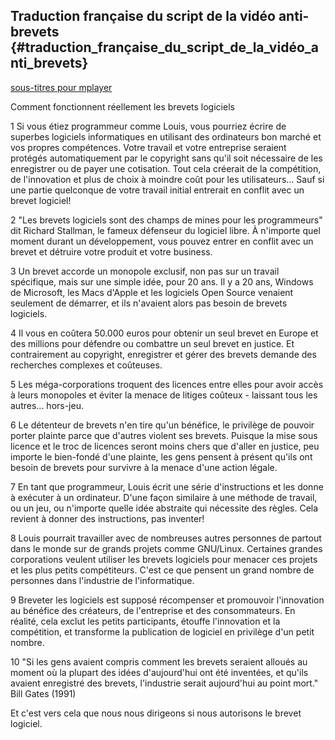 ## Traduction française du script de la vidéo anti-brevets {#traduction_française_du_script_de_la_vidéo_anti_brevets}

[sous-titres pour
mplayer](http://media.ffii.org/animation/HowSoftwarePatentsWork-FrenchSubtitles.srt "wikilink")

Comment fonctionnent réellement les brevets logiciels

1 Si vous étiez programmeur comme Louis, vous pourriez écrire de
superbes logiciels informatiques en utilisant des ordinateurs bon marché
et vos propres compétences. Votre travail et votre entreprise seraient
protégés automatiquement par le copyright sans qu\'il soit nécessaire de
les enregistrer ou de payer une cotisation. Tout cela créerait de la
compétition, de l\'innovation et plus de choix à moindre coût pour les
utilisateurs\... Sauf si une partie quelconque de votre travail initial
entrerait en conflit avec un brevet logiciel!

2 \"Les brevets logiciels sont des champs de mines pour les
programmeurs\" dit Richard Stallman, le fameux défenseur du logiciel
libre. À n\'importe quel moment durant un développement, vous pouvez
entrer en conflit avec un brevet et détruire votre produit et votre
business.

3 Un brevet accorde un monopole exclusif, non pas sur un travail
spécifique, mais sur une simple idée, pour 20 ans. Il y a 20 ans,
Windows de Microsoft, les Macs d\'Apple et les logiciels Open Source
venaient seulement de démarrer, et ils n\'avaient alors pas besoin de
brevets logiciels.

4 Il vous en coûtera 50.000 euros pour obtenir un seul brevet en Europe
et des millions pour défendre ou combattre un seul brevet en justice. Et
contrairement au copyright, enregistrer et gérer des brevets demande des
recherches complexes et coûteuses.

5 Les méga-corporations troquent des licences entre elles pour avoir
accès à leurs monopoles et éviter la menace de litiges coûteux -
laissant tous les autres\... hors-jeu.

6 Le détenteur de brevets n\'en tire qu\'un bénéfice, le privilège de
pouvoir porter plainte parce que d\'autres violent ses brevets. Puisque
la mise sous licence et le troc de licences seront moins chers que
d\'aller en justice, peu importe le bien-fondé d\'une plainte, les gens
pensent à présent qu\'ils ont besoin de brevets pour survivre à la
menace d\'une action légale.

7 En tant que programmeur, Louis écrit une série d\'instructions et les
donne à exécuter à un ordinateur. D\'une façon similaire à une méthode
de travail, ou un jeu, ou n\'importe quelle idée abstraite qui nécessite
des règles. Cela revient à donner des instructions, pas inventer!

8 Louis pourrait travailler avec de nombreuses autres personnes de
partout dans le monde sur de grands projets comme GNU/Linux. Certaines
grandes corporations veulent utiliser les brevets logiciels pour menacer
ces projets et les plus petits compétiteurs. C\'est ce que pensent un
grand nombre de personnes dans l\'industrie de l\'informatique.

9 Breveter les logiciels est supposé récompenser et promouvoir
l\'innovation au bénéfice des créateurs, de l\'entreprise et des
consommateurs. En réalité, cela exclut les petits participants, étouffe
l\'innovation et la compétition, et transforme la publication de
logiciel en privilège d\'un petit nombre.

10 \"Si les gens avaient compris comment les brevets seraient alloués au
moment où la plupart des idées d\'aujourd\'hui ont été inventées, et
qu\'ils avaient enregistré des brevets, l\'industrie serait aujourd\'hui
au point mort.\" Bill Gates (1991)

Et c\'est vers cela que nous nous dirigeons si nous autorisons le brevet
logiciel.
